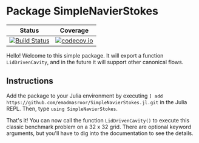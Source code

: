 # Package SimpleNavierStokes

| Status | Coverage |
| :----: | :----: |
| [![Build Status](https://travis-ci.org/emadmasroor/SimpleNavierStokes.jl.svg?branch=master)](https://travis-ci.org/emadmasroor/SimpleNavierStokes.jl) | [![codecov.io](http://codecov.io/github/emadmasroor/SimpleNavierStokes.jl/coverage.svg?branch=master)](http://codecov.io/github/emadmasroor/SimpleNavierStokes.jl?branch=master) |

Hello! Welcome to this simple package. It will export a function `LidDrivenCavity`, and in the future it will support other canonical flows.

## Instructions

Add the package to your Julia environment by executing ```] add https://github.com/emadmasroor/SimpleNavierStokes.jl.git``` in the Julia REPL. Then, type `using SimpleNavierStokes`.

That's it! You can now call the function `LidDrivenCavity()` to execute this classic benchmark problem on a 32 x 32 grid. There are optional keyword arguments, but you'll have to dig into the documentation to see the details.

